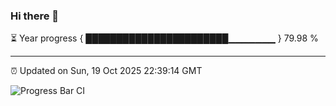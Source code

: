 ### Hi there 👋

⏳ Year progress { ███████████████████████▁▁▁▁▁▁▁ } 79.98 %

---

⏰ Updated on Sun, 19 Oct 2025 22:39:14 GMT

![Progress Bar CI](https://github.com/IshwaranRudhara/GIT-ACTION/workflows/Progress%20Bar%20CI/badge.svg)
